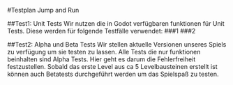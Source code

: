 #Testplan Jump and Run

##Test1: Unit Tests
Wir nutzen die in Godot verfügbaren funktionen für Unit Tests. Diese werden für folgende Testfälle verwendet:
###1
###2

##Test2: Alpha und Beta Tests
Wir stellen aktuelle Versionen unseres Spiels zu verfügung um sie testen zu lassen. Alle Tests die nur funktionen beinhalten sind Alpha Tests. Hier geht es darum die Fehlerfreiheit festzustellen.
Sobald das erste Level aus ca 5 Levelbausteinen erstellt ist können auch Betatests durchgeführt werden um das Spielspaß zu testen.

